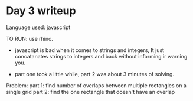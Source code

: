 # Day 3 writeup

Language used: javascript

TO RUN: use rhino.

+ javascript is bad when it comes to strings and integers,
    It just concatanates strings to integers and back without
    informing ir warning you.
- part one took a little while, part 2 was about 3 minutes of solving.

Problem:
    part 1: find number of overlaps between multiple rectangles on a single grid
    part 2: find the one rectangle that doesn't have an overlap
